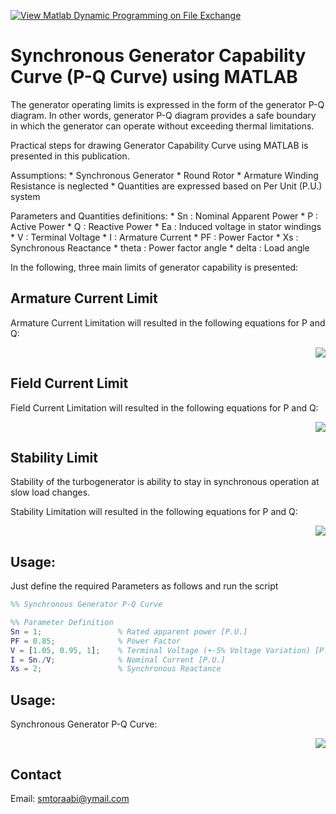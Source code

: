 [![View Matlab Dynamic Programming on File Exchange](https://www.mathworks.com/matlabcentral/images/matlab-file-exchange.svg)](https://de.mathworks.com/matlabcentral/fileexchange/86573-matlab-dynamic-programming)

# Synchronous Generator Capability Curve (P-Q Curve) using MATLAB

The generator operating limits is expressed in the form of the generator P-Q diagram. In other words, generator P-Q diagram
provides a safe boundary in which the generator can operate without exceeding thermal limitations.

Practical steps for drawing Generator Capability Curve using MATLAB is presented  in this publication.

Assumptions:
    * Synchronous Generator
    * Round Rotor
	* Armature Winding Resistance is neglected
	* Quantities are expressed based on Per Unit (P.U.) system
	
Parameters and Quantities definitions:
	* Sn	: Nominal Apparent Power
    * P 	: Active Power
    * Q 	: Reactive Power
	* Ea	: Induced voltage in stator windings
	* V 	: Terminal Voltage
	* I 	: Armature Current
	* PF	: Power Factor
	* Xs	: Synchronous Reactance
	* theta	: Power factor angle
	* delta : Load angle

In the following, three main limits of generator capability is presented:

## Armature Current Limit

Armature Current Limitation will resulted in the following equations for P and Q:
<p align="right">
  <img src="../master/Pic/Armature_Current_Limit.png" />
</p>

	
## Field Current Limit 

Field Current Limitation will resulted in the following equations for P and Q:

<p align="right">
  <img src="../master/Pic/Field_Current_Limit.png" />
</p>


## Stability Limit

Stability of the turbogenerator is ability  to
stay in synchronous operation at slow load changes.

Stability Limitation will resulted in the following equations for P and Q:

<p align="right">
  <img src="../master/Pic/Stability_Limit.png" />
</p>

## Usage:

Just define the required Parameters as follows and run the script

``` MATLAB
%% Synchronous Generator P-Q Curve

%% Parameter Definition
Sn = 1;                 % Rated apparent power [P.U.]
PF = 0.85;              % Power Factor 
V = [1.05, 0.95, 1];    % Terminal Voltage (+-5% Voltage Variation) [P.U.]
I = Sn./V;              % Nominal Current [P.U.]
Xs = 2;                 % Synchronous Reactance

```

## Usage:
Synchronous Generator P-Q Curve:

<p align="right">
  <img src="../master/Pic/P_Q_Curve_Capability_Curve.png" />
</p>


## Contact

Email: smtoraabi@ymail.com

